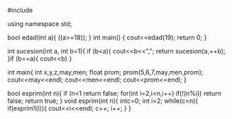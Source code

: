 #include <iostream>

using namespace std;

bool edad(int a){
((a>=18));
}
int main()
{
    cout<<edad(19);
    return 0;
}

int sucesion(int a, int b=1){
    if (b<a){
        cout<<b<<",";
        return sucesion(a,++b);
    }if (b==a){
        cout<<b}
}

int main{
int x,y,z,may,men;
float prom;
prom(5,6,7,may,men,prom);
cout<<may<<endl;
cout<<men<<endl;
cout<<prom<<endl;
}

bool esprim(int n){
 if (n<1
     return false;
 for(int i=2,i<n,i++)
    if(!(n%i))
       return false;
 return true;
}
void esprim(int n){
 intc=0;
 int i=2;
 while(c<n){
        if(esprim1(i)){
            cout<<i<<endl;
            c++;
        i++;
    }
 }
